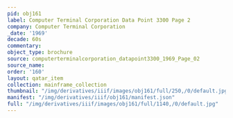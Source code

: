 ```yaml
---
pid: obj161
label: Computer Terminal Corporation Data Point 3300 Page 2
company: Computer Terminal Corporation
_date: '1969'
decade: 60s
commentary:
object_type: brochure
source: computerterminalcorporation_datapoint3300_1969_Page_02
source_name:
order: '160'
layout: qatar_item
collection: mainframe_collection
thumbnail: "/img/derivatives/iiif/images/obj161/full/250,/0/default.jpg"
manifest: "/img/derivatives/iiif/obj161/manifest.json"
full: "/img/derivatives/iiif/images/obj161/full/1140,/0/default.jpg"
---
```

